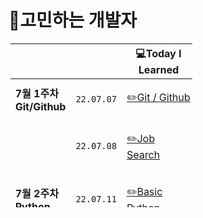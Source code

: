 # 😤고민하는 개발자

<table style="border-collapse: collapse; width: 57.7907%; height: 262px; margin: 3;">
    <thead>
        <tr>
            <th class="빈칸" style="width: 100px;">&nbsp;</th>
            <th class="빈칸" style="width: 100px;" align="center">&nbsp;</th>
            <th class="Learned" style="width: 200px;" align="center">💻Today I Learned</th>
            <th class="Record" style="width: 100px;" align="center">📝Record</th>
            <th class="Important" style="width: 100px;" align="center">🤓Learned About</th>
        </tr>
    </thead>
    <tbody>
        <tr>
            <td class="1주차" style="width: 100px;"><b>7월 1주차 Git/Github</b></td>
            <td class="date" style="width: 100px;" align="center"><code>22.07.07</code></td>
            <td class="Learned" style="width: 200px;" align="left">

[✏️Git / Github](2022.07%201%EC%A3%BC%EC%B0%A8/TIL%2007.07.md)

</td>
<td class="Record" style="width: 100px;" align="center">&nbsp;✅</td>
    <td class="Important" style="width: 100px;" align="center">&nbsp;Add, Commit, Push, Pull, Merge</td>
</tr>
<tr>
<td class="1주차" style="width: 100px;">&nbsp;</td>
<td class="date" style="width: 100px;" align="center"><code>22.07.08</code></td>
<td class="Learned" style="width: 200px;" align="left">

[✏️Job Search](./2022.07%201%EC%A3%BC%EC%B0%A8/TIL%2007.08.md)

</td>
<td class="Record" style="width: 100px;" align="center">&nbsp;✅</td>
<td class="Important" style="width: 100px;" align="center">&nbsp;What kind of developer will I be?</td>
</tr>
<tr>
<td class="2주차" style="width: 100px;"><b>7월 2주차 Python</b></td>
<td class="date" style="width: 100px;" align="center"><code>22.07.11</code></td>
<td class="Learned" style="width: 200px;" align="left">

[✏️Basic Python](./2022.07%202%EC%A3%BC%EC%B0%A8/07.11.md)

</td>
<td class="Record" style="width: 100px;" align="center">&nbsp;✅</td>
<td class="Important" style="width: 100px;" align="center">&nbsp;Code Grammar</td>
</tr>
<tr>
<td class="2주차" style="width: 100px;"></td>
<td class="date" style="width: 100px;" align="center"><code>22.07.12</code></td>
<td class="Learned" style="width: 200px;" align="left">

[✏️Jump To Python](./2022.07%202%EC%A3%BC%EC%B0%A8/07.12.md)

</td>
<td class="Record" style="width: 100px;" align="center">&nbsp;✅</td>
<td class="Important" style="width: 100px;" align="center">&nbsp;for, while, continue, break</td>
</tr>
<tr>
<td class="2주차" style="width: 100px;"></td>
<td class="date" style="width: 100px;" align="center"><code>22.07.13</code></td>
<td class="Learned" style="width: 200px;" align="left">

[✏️Python Function](./2022.07%202%EC%A3%BC%EC%B0%A8/07.13.md)

</td>
<td class="Record" style="width: 100px;" align="center">&nbsp;✅</td>
<td class="Important" style="width: 100px;" align="center">&nbsp;Function</td>
</tr>
<tr>
<td class="2주차" style="width: 100px;"></td>
<td class="date" style="width: 100px;" align="center"><code>22.07.14</code></td>
<td class="Learned" style="width: 200px;" align="left">

[✏️Python Dictionary](2022.07%202%EC%A3%BC%EC%B0%A8/07.14.md)

</td>
<td class="Record" style="width: 100px;" align="center">&nbsp;✅</td>
<td class="Important" style="width: 100px;" align="center">&nbsp;Methods, list, String, Dictionary</td>
</tr>
<tr>
<td class="2주차" style="width: 100px;"></td>
<td class="date" style="width: 100px;" align="center"><code>22.07.15</code></td>
<td class="Learned" style="width: 200px;" align="left">

[✏️Python JASON](2022.07%202%EC%A3%BC%EC%B0%A8/07.15.md)

</td>
<td class="Record" style="width: 100px;" align="center">&nbsp;✅</td>
<td class="Important" style="width: 100px;" align="center">&nbsp;import JSON, with open, dumps, loads</td>
</tr>
<tr>
<td class="3주차" style="width: 100px;"><b>7월 3주차 Python</b></td>
<td class="date" style="width: 100px;" align="center"><code>22.07.18</code></td>
<td class="Learned" style="width: 200px;" align="left">

[✏️Error Debugging](2022.07%203%EC%A3%BC%EC%B0%A8/07.18.md)

</td>
<td class="Record" style="width: 100px;" align="center">&nbsp;✅</td>
<td class="Important" style="width: 100px;" align="center">&nbsp;debugging</td>
</tr>
<tr>
<td class="3주차" style="width: 100px;"></td>
<td class="date" style="width: 100px;" align="center"><code>22.07.19</code></td>
<td class="Learned" style="width: 200px;" align="left">

[✏️Python OOP](./2022.07%203%EC%A3%BC%EC%B0%A8/07.19.md)

</td>
<td class="Record" style="width: 100px;" align="center">&nbsp;✅</td>
<td class="Important" style="width: 100px;" align="center">&nbsp;OOP, ClASS</td>
</tr>
<tr>
<td class="3주차" style="width: 100px;"></td>
<td class="date" style="width: 100px;" align="center"><code>22.07.20</code></td>
<td class="Learned" style="width: 200px;" align="left">

[✏️Python SW Academy](./2022.07%203%EC%A3%BC%EC%B0%A8/07.20.md)

</td>
<td class="Record" style="width: 100px;" align="center">&nbsp;✅</td>
<td class="Important" style="width: 100px;" align="center">&nbsp;CodingTest</td>
</tr>
<tr>
<td class="3주차" style="width: 100px;"></td>
<td class="date" style="width: 100px;" align="center"><code>22.07.21</code></td>
<td class="Learned" style="width: 200px;" align="left">

[✏️Python Module](./2022.07%203%EC%A3%BC%EC%B0%A8/07.21.md)

</td>
<td class="Record" style="width: 100px;" align="center">&nbsp;✅</td>
<td class="Important" style="width: 100px;" align="center">&nbsp;Module</td>
</tr>
<tr>
<td class="3주차" style="width: 100px;"></td>
<td class="date" style="width: 100px;" align="center"><code>22.07.22</code></td>
<td class="Learned" style="width: 200px;" align="left">

[✏️Python API](./2022.07%203%EC%A3%BC%EC%B0%A8/07.22.md)

</td>
<td class="Record" style="width: 100px;" align="center">&nbsp;✅</td>
<td class="Important" style="width: 100px;" align="center">&nbsp;API</td>
</tr>
<tr>
<td class="3주차" style="width: 100px;"><b>7월 4주차 Algorithm</b></td>
<td class="date" style="width: 100px;" align="center"><code>22.07.25</code></td>
<td class="Learned" style="width: 200px;" align="left">

[✏️Algorithm / Code Review](./2022.07%204%EC%A3%BC%EC%B0%A8/07.25.md)

</td>
<td class="Record" style="width: 100px;" align="center">&nbsp;✅</td>
<td class="Important" style="width: 100px;" align="center">&nbsp;Algorithm - Reveiw</td>
</tr>
<td class="4주차" style="width: 100px;"></td>
<td class="date" style="width: 100px;" align="center"><code>22.07.26</code></td>
<td class="Learned" style="width: 200px;" align="left">

[✏️Time Complexity](./2022.07%204%EC%A3%BC%EC%B0%A8/07.26.md)

</td>
<td class="Record" style="width: 100px;" align="center">&nbsp;✅</td>
<td class="Important" style="width: 100px;" align="center">&nbsp;Algorithm - Time Complexity</td>
</tr>
<td class="4주차" style="width: 100px;"></td>
<td class="date" style="width: 100px;" align="center"><code>22.07.27</code></td>
<td class="Learned" style="width: 200px;" align="left">

[✏️Algorithm / Code Review](./2022.07%204%EC%A3%BC%EC%B0%A8/07.27.md)

</td>
<td class="Record" style="width: 100px;" align="center">&nbsp;✅</td>
<td class="Important" style="width: 100px;" align="center">&nbsp;Algorithm - Reveiw</td>
</tr>
<td class="4주차" style="width: 100px;"></td>
<td class="date" style="width: 100px;" align="center"><code>22.07.28</code></td>
<td class="Learned" style="width: 200px;" align="left">

[✏️Algorithm / Code Reveiw](./2022.07%204%EC%A3%BC%EC%B0%A8/07.28.md)

</td>
<td class="Record" style="width: 100px;" align="center">&nbsp;✅</td>
<td class="Important" style="width: 100px;" align="center">&nbsp;Algorithm - Reveiw</td>
</tr>
<td class="4주차" style="width: 100px;"></td>
<td class="date" style="width: 100px;" align="center"><code>22.07.29</code></td>
<td class="Learned" style="width: 200px;" align="left">

[✏️Algorithm / Coding Test](./2022.07%204%EC%A3%BC%EC%B0%A8/07.29.md)

</td>
<td class="Record" style="width: 100px;" align="center">&nbsp;✅</td>
<td class="Important" style="width: 100px;" align="center">&nbsp;Algorithm - Test</td>
</tr>
<td class="1주차" style="width: 100px;"><b>8월 1주차 Algorithm</b></td>
<td class="date" style="width: 100px;" align="center"><code>22.08.01</code></td>
<td class="Learned" style="width: 200px;" align="left">

[✏️Algorithm](./2022.08%201%EC%A3%BC%EC%B0%A8/08.01.md)

</td>
<td class="Record" style="width: 100px;" align="center">&nbsp;✅</td>
<td class="Important" style="width: 100px;" align="center">&nbsp;Data Structure</td>
</tr>
<td class="1주차" style="width: 100px;"></td>
<td class="date" style="width: 100px;" align="center"><code>22.08.02</code></td>
<td class="Learned" style="width: 200px;" align="left">

[✏️Algorithm](./2022.08%201%EC%A3%BC%EC%B0%A8/08.02.md)

</td>
<td class="Record" style="width: 100px;" align="center">&nbsp;✅</td>
<td class="Important" style="width: 100px;" align="center">&nbsp;Data Structure</td>
</tr>
<td class="1주차" style="width: 100px;"></td>
<td class="date" style="width: 100px;" align="center"><code>22.08.03</code></td>
<td class="Learned" style="width: 200px;" align="left">

[✏️Algorithm](./2022.08%201%EC%A3%BC%EC%B0%A8/08.03.md)

</td>
<td class="Record" style="width: 100px;" align="center">&nbsp;✅</td>
<td class="Important" style="width: 100px;" align="center">&nbsp;Data Structure</td>
</tr>
<td class="1주차" style="width: 100px;"></td>
<td class="date" style="width: 100px;" align="center"><code>22.08.04</code></td>
<td class="Learned" style="width: 200px;" align="left">

[✏️Algorithm](./2022.08%201%EC%A3%BC%EC%B0%A8/08.04.md)

</td>
<td class="Record" style="width: 100px;" align="center">&nbsp;✅</td>
<td class="Important" style="width: 100px;" align="center">&nbsp;Data Structure</td>
</tr>
<td class="1주차" style="width: 100px;"><b>8월 2주차 Algorithm</b></td>
<td class="date" style="width: 100px;" align="center"><code>22.08.08</code></td>
<td class="Learned" style="width: 200px;" align="left">

[✏️Algorithm](./2022.08%202%EC%A3%BC%EC%B0%A8/08.08.md)

</td>
<td class="Record" style="width: 100px;" align="center">&nbsp;✅</td>
<td class="Important" style="width: 100px;" align="center">&nbsp;Delta Search</td>
</tr>
<td class="1주차" style="width: 100px;"></td>
<td class="date" style="width: 100px;" align="center"><code>22.08.09</code></td>
<td class="Learned" style="width: 200px;" align="left">

[✏️Algorithm](./2022.08%202%EC%A3%BC%EC%B0%A8/08.09.md)

</td>
<td class="Record" style="width: 100px;" align="center">&nbsp;✅</td>
<td class="Important" style="width: 100px;" align="center">&nbsp;Undirected graph, Directed graph</td>
</tr>
<td class="1주차" style="width: 100px;"></td>
<td class="date" style="width: 100px;" align="center"><code>22.08.10</code></td>
<td class="Learned" style="width: 200px;" align="left">

[✏️Algorithm](./2022.08%202%EC%A3%BC%EC%B0%A8/08.10.md)

</td>
<td class="Record" style="width: 100px;" align="center">&nbsp;✅</td>
<td class="Important" style="width: 100px;" align="center">&nbsp;DFS, BFS</td>
</tr>
<td class="1주차" style="width: 100px;"></td>
<td class="date" style="width: 100px;" align="center"><code>22.08.11</code></td>
<td class="Learned" style="width: 200px;" align="left">

[✏️Algorithm](./2022.08%202%EC%A3%BC%EC%B0%A8/08.11.md)

</td>
<td class="Record" style="width: 100px;" align="center">&nbsp;✅</td>
<td class="Important" style="width: 100px;" align="center">&nbsp;DFS, BFS</td>
</tr>
<td class="3주차" style="width: 100px;"><b>8월 3주차 Data Base</b></td>
    <td class="date" style="width: 100px;" align="center"><code>22.08.16</code></td>
    <td class="Learned" style="width: 200px;" align="left">

[✏️SQLite3](./2022.08%203%EC%A3%BC%EC%B0%A8/08.16.md)

</td>
    <td class="Record" style="width: 100px;" align="center">&nbsp;✅</td>
    <td class="Important" style="width: 100px;" align="center">&nbsp;CRUD(Create Read Update Delete)</td>
</tr>
<td class="3주차" style="width: 100px;"></td>
    <td class="date" style="width: 100px;" align="center"><code>22.08.17</code></td>
    <td class="Learned" style="width: 200px;" align="left">

[✏️SQLite3](./2022.08%203%EC%A3%BC%EC%B0%A8/08.17.md)

</td>
    <td class="Record" style="width: 100px;" align="center">&nbsp;✅</td>
    <td class="Important" style="width: 100px;" align="center">&nbsp;WHERE, ORDER BY</td>
</tr>
<td class="3주차" style="width: 100px;"></td>
    <td class="date" style="width: 100px;" align="center"><code>22.08.18</code></td>
    <td class="Learned" style="width: 200px;" align="left">

[✏️SQLite3](./2022.08%203%EC%A3%BC%EC%B0%A8/08.18.md)

</td>
    <td class="Record" style="width: 100px;" align="center">&nbsp;✅</td>
    <td class="Important" style="width: 100px;" align="center">&nbsp;GROUP BY, ALTER TABLE, HAVING</td>
</tr>
<td class="3주차" style="width: 100px;"></td>
    <td class="date" style="width: 100px;" align="center"><code>22.08.19</code></td>
    <td class="Learned" style="width: 200px;" align="left">

[✏️SQLite3](./2022.08%203%EC%A3%BC%EC%B0%A8/08.19.md)

</td>
    <td class="Record" style="width: 100px;" align="center">&nbsp;✅</td>
    <td class="Important" style="width: 100px;" align="center">&nbsp;CASE, WHEN</td>
</tr>
<td class="3주차" style="width: 100px;"><b>8월 4주차 Data Base</b></td>
    <td class="date" style="width: 100px;" align="center"><code>22.08.22</code></td>
    <td class="Learned" style="width: 200px;" align="left">

[✏️SQLite3](./2022.08%204%EC%A3%BC%EC%B0%A8/08.22.md)

</td>
    <td class="Record" style="width: 100px;" align="center">&nbsp;✅</td>
    <td class="Important" style="width: 100px;" align="center">&nbsp;INNER JOIN,
OUTER JOIN, CROSS JOIN</td>
</tr>
<td class="3주차" style="width: 100px;"></td>
    <td class="date" style="width: 100px;" align="center"><code>22.08.23</code></td>
    <td class="Learned" style="width: 200px;" align="left">

[✏️Modeling](./2022.08%204%EC%A3%BC%EC%B0%A8/08.23.md)

</td>
    <td class="Record" style="width: 100px;" align="center">&nbsp;✅</td>
    <td class="Important" style="width: 100px;" align="center">&nbsp;ERD</td>
</tr>
<td class="3주차" style="width: 100px;"></td>
    <td class="date" style="width: 100px;" align="center"><code>22.08.24</code></td>
    <td class="Learned" style="width: 200px;" align="left">

[✏️ORM](./2022.08%204%EC%A3%BC%EC%B0%A8/08.24.md)

</td>
    <td class="Record" style="width: 100px;" align="center">&nbsp;✅</td>
    <td class="Important" style="width: 100px;" align="center">&nbsp;Create, Read, Update, Delete </td>
</tr>
<td class="3주차" style="width: 100px;"></td>
    <td class="date" style="width: 100px;" align="center"><code>22.08.25</code></td>
    <td class="Learned" style="width: 200px;" align="left">

[✏️Django](./2022.08%204%EC%A3%BC%EC%B0%A8/08.25.md)

</td>
    <td class="Record" style="width: 100px;" align="center">&nbsp;✅</td>
    <td class="Important" style="width: 100px;" align="center">&nbsp;Create, Read, Update, Delete </td>
</tr>
<td class="3주차" style="width: 100px;"></td>
    <td class="date" style="width: 100px;" align="center"><code>22.08.26</code></td>
    <td class="Learned" style="width: 200px;" align="left">

[✏️CodingTest](./2022.08%204%EC%A3%BC%EC%B0%A8/08.26.md)

</td>
    <td class="Record" style="width: 100px;" align="center">&nbsp;✅</td>
    <td class="Important" style="width: 100px;" align="center">&nbsp;CodingTest </td>
</tr>
<td class="3주차" style="width: 100px;"><b>8월 5주차 Web basic</b></td>
    <td class="date" style="width: 100px;" align="center"><code>22.08.29</code></td>
    <td class="Learned" style="width: 200px;" align="left">

[✏️HTML/CSS](2022.08%205%EC%A3%BC%EC%B0%A8/08.29.md)

</td>
    <td class="Record" style="width: 100px;" align="center">&nbsp;✅</td>
    <td class="Important" style="width: 100px;" align="center">&nbsp;HTML/CSS</td>
</tr>
<td class="3주차" style="width: 100px;"></td>
    <td class="date" style="width: 100px;" align="center"><code>22.08.30</code></td>
    <td class="Learned" style="width: 200px;" align="left">

[✏️CSS](2022.08%205%EC%A3%BC%EC%B0%A8/08.30.md)

</td>
    <td class="Record" style="width: 100px;" align="center">&nbsp;✅</td>
    <td class="Important" style="width: 100px;" align="center">&nbsp; CSS </td>
</tr>
<td class="3주차" style="width: 100px;"></td>
    <td class="date" style="width: 100px;" align="center"><code>22.08.31</code></td>
    <td class="Learned" style="width: 200px;" align="left">

[✏️CSS/Flex](2022.08%205%EC%A3%BC%EC%B0%A8/08.31.md)

</td>
    <td class="Record" style="width: 100px;" align="center">&nbsp;✅</td>
    <td class="Important" style="width: 100px;" align="center">&nbsp; Flex </td>
</tr>
<td class="3주차" style="width: 100px;"></td>
    <td class="date" style="width: 100px;" align="center"><code>22.09.01</code></td>
    <td class="Learned" style="width: 200px;" align="left">

[✏️CSS/Flex](/2022.08%205%EC%A3%BC%EC%B0%A8/09.01.md)

</td>
    <td class="Record" style="width: 100px;" align="center">&nbsp;✅</td>
    <td class="Important" style="width: 100px;" align="center">&nbsp; Flex Practice </td>
</tr>
<td class="3주차" style="width: 100px;"></td>
    <td class="date" style="width: 100px;" align="center"><code>22.09.02</code></td>
    <td class="Learned" style="width: 200px;" align="left">

[✏️Pair Programming](/2022.08%205%EC%A3%BC%EC%B0%A8/09.02.md)

</td>
    <td class="Record" style="width: 100px;" align="center">&nbsp;✅</td>
    <td class="Important" style="width: 100px;" align="center">&nbsp; Pair Programming </td>
</tr>
<td class="1주차" style="width: 100px;"><b>9월 1주차 Web</b></td>
    <td class="date" style="width: 100px;" align="center"><code>22.09.05</code></td>
    <td class="Learned" style="width: 200px;" align="left">

[✏️Bootstrap](./2022.09%201%EC%A3%BC%EC%B0%A8/09.05.md)

</td>
    <td class="Record" style="width: 100px;" align="center">&nbsp;✅</td>
    <td class="Important" style="width: 100px;" align="center">&nbsp;Bootstrap</td>
</tr>
<td class="1주차" style="width: 100px;"></td>
    <td class="date" style="width: 100px;" align="center"><code>22.09.06</code></td>
    <td class="Learned" style="width: 200px;" align="left">

[✏️Bootstrap](/2022.09%201%EC%A3%BC%EC%B0%A8/09.06.md)

</td>
    <td class="Record" style="width: 100px;" align="center">&nbsp;✅</td>
    <td class="Important" style="width: 100px;" align="center">&nbsp; Bootstrap </td>
</tr>
<td class="1주차" style="width: 100px;"></td>
    <td class="date" style="width: 100px;" align="center"><code>22.09.07</code></td>
    <td class="Learned" style="width: 200px;" align="left">

[✏️Bootstrap Grid](/2022.09%201%EC%A3%BC%EC%B0%A8/09.07.md)

</td>
    <td class="Record" style="width: 100px;" align="center">&nbsp;✅</td>
    <td class="Important" style="width: 100px;" align="center">&nbsp; Bootstrap Grid System</td>
</tr>
<td class="2주차" style="width: 100px;"><b>9월 2주차 Web</b></td>
    <td class="date" style="width: 100px;" align="center"><code>22.09.13</code></td>
    <td class="Learned" style="width: 200px;" align="left">

[✏️Wep Project](./2022.09%202%EC%A3%BC%EC%B0%A8/09.13.md)

</td>
    <td class="Record" style="width: 100px;" align="center">&nbsp;✅</td>
    <td class="Important" style="width: 100px;" align="center">&nbsp;Pair Programming</td>
</tr>
<td class="2주차" style="width: 100px;"></td>
    <td class="date" style="width: 100px;" align="center"><code>22.09.14</code></td>
    <td class="Learned" style="width: 200px;" align="left">

[✏️Wep Project](./2022.09%202%EC%A3%BC%EC%B0%A8/09.14.md)

</td>
    <td class="Record" style="width: 100px;" align="center">&nbsp;✅</td>
    <td class="Important" style="width: 100px;" align="center">&nbsp;Pair Programming</td>
</tr>
<td class="2주차" style="width: 100px;"></td>
    <td class="date" style="width: 100px;" align="center"><code>22.09.15</code></td>
    <td class="Learned" style="width: 200px;" align="left">

[✏️JavaScript](./2022.09%202%EC%A3%BC%EC%B0%A8/09.15.md)

</td>
    <td class="Record" style="width: 100px;" align="center">&nbsp;✅</td>
    <td class="Important" style="width: 100px;" align="center">&nbsp;MDN JavaScript Docs</td>
</tr>
